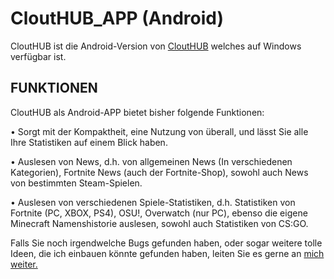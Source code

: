 # CloutHUB_APP (Android)

CloutHUB ist die Android-Version von [CloutHUB](https://github.com/CloutHUB/CloutHUB) welches auf Windows verfügbar ist.

## FUNKTIONEN

CloutHUB als Android-APP bietet bisher folgende Funktionen:

   • Sorgt mit der Kompaktheit, eine Nutzung von überall, und lässt Sie alle Ihre Statistiken auf einem Blick haben.
  
   • Auslesen von News, d.h. von allgemeinen News (In verschiedenen Kategorien), Fortnite News (auch der Fortnite-Shop), sowohl auch News von bestimmten Steam-Spielen.
   
   • Auslesen von verschiedenen Spiele-Statistiken, d.h. Statistiken von Fortnite (PC, XBOX, PS4), OSU!, Overwatch (nur PC), ebenso die eigene Minecraft Namenshistorie auslesen, sowohl auch Statistiken von CS:GO.
   
Falls Sie noch irgendwelche Bugs gefunden haben, oder sogar weitere tolle Ideen, die ich einbauen könnte gefunden haben, leiten Sie es gerne an [mich weiter.](https://github.com/enisbudancamanak/clouthub_app/issues)
